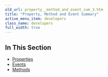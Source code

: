 ```yaml
---
old_url: property__method_and_event_sum_3.htm
title: "Property, Method and Event Summary"
active_menu_item: developers
class_name: developers
full_width: true
---
```



## In This Section

 - [Properties](/developers/documentation/product-guide/advanced-important-widgets/scandit-widget/property-method-and-event-summary/properties3-3)
 - [Events](/developers/documentation/product-guide/advanced-important-widgets/scandit-widget/property-method-and-event-summary/events2-3)
 - [Methods](/developers/documentation/product-guide/advanced-important-widgets/scandit-widget/property-method-and-event-summary/methods2-3)
